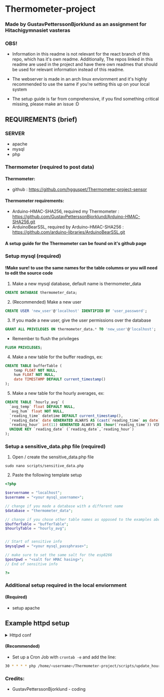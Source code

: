 # Thermometer-project
### Made by GustavPetterssonBjorklund as an assignment for Hitachigymnasiet vasteras

### OBS!
 - Information in this readme is not relevant for the react branch of this repo, which has it's own readme. Additionally, The repos linked in this readme are used in the project and have there own readmes that should be used for relevant information instead of this readme.

 - The webserver is made in an arch linux enviornment and it's highly recommended to use the same if you're setting this up on your local system
 - The setup guide is far from comprehensive, if you find something critical missing, please make an issue :D


## REQUIREMENTS (brief)
### SERVER
 - apache
 - mysql 
 - php
### Thermometer (required to post data)
#### Thermometer:
 - github : https://github.com/hgguspet/Thermometer-project-sensor
#### Thermometer requirements:
 - Arduino-HMAC-SHA256, required my Thermometer : https://github.com/GustavPetterssonBjorklund/Arduino-HMAC-SHA256.git
 - ArduinoBearSSL, required by Arduino-HMAC-SHA256 : https://github.com/arduino-libraries/ArduinoBearSSL.git
#### A setup guide for the Thermometer can be found on it's github page



### Setup mysql (required)
#### !Make sure! to use the same names for the table columns or you will need to edit the source code
1. Make a new mysql database, default name is thermometer_data
```sql
CREATE DATABASE thermometer_data;
```
2. (Recommended) Make a new user
```sql
CREATE USER 'new_user'@'localhost' IDENTIFIED BY 'user_password';
```
3. If you made a new user, give the user permissions over the database
```sql
GRANT ALL PRIVILEGES ON thermometer_data.* TO 'new_user'@'localhost';
```
 - Remember to flush the privileges
```sql
FLUSH PRIVILEGES;
```
4. Make a new table for the buffer readings, ex:
```sql
CREATE TABLE bufferTable (
    temp FLOAT NOT NULL,
    hum FLOAT NOT NULL,
    date TIMESTAMP DEFAULT current_timestamp()
);
```
5. Make a new table for the hourly averages, ex:
```sql
CREATE TABLE `hourly_avg` (
  `avg_temp` float DEFAULT NULL,
  `avg_hum` float NOT NULL,
  `reading_time` datetime DEFAULT current_timestamp(),
  `reading_date` date GENERATED ALWAYS AS (cast(`reading_time` as date)) VIRTUAL,
  `reading_hour` int(11) GENERATED ALWAYS AS (hour(`reading_time`)) VIRTUAL,
  UNIQUE KEY `reading_date` (`reading_date`,`reading_hour`)
);
```

### Setup a sensitive_data.php file (required)

1. Open / create the sensitive_data.php file
```terminal
sudo nano scripts/sensitive_data.php
```

2. Paste the following template setup
```php
<?php

$servername = "localhost";
$username = "<your mysql_username>";

// change if you made a database with a different name
$database = "thermometer_data";

// change if you chose other table names as opposed to the examples above
$bufferTable = "bufferTable";
$hourlyTable = "hourly_avg";


// Start of sensitive info
$mysqlpwd = "<your mysql_passphrase>";

// make sure to set the same salt for the esp8266
$postpwd = "<salt for HMAC hasing>";
// End of sensitive info

?>
```

### Additional setup required in the local enviornment
#### (Required)
 - setup apache

## Example httpd setup

<details>
  <summary>Httpd conf</summary>

```conf
# Define the ServerRoot directory
ServerRoot "/etc/httpd"

# Listen on port 80
Listen 80

# Load essential Apache modules
# LoadModule mpm_event_module /usr/lib/httpd/modules/mod_mpm_event.so (breaks php)
LoadModule mpm_prefork_module /usr/lib/httpd/modules/mod_mpm_prefork.so
LoadModule authn_file_module /usr/lib/httpd/modules/mod_authn_file.so
LoadModule authn_core_module /usr/lib/httpd/modules/mod_authn_core.so
LoadModule authz_host_module /usr/lib/httpd/modules/mod_authz_host.so
LoadModule authz_groupfile_module /usr/lib/httpd/modules/mod_authz_groupfile.so
LoadModule authz_user_module /usr/lib/httpd/modules/mod_authz_user.so
LoadModule authz_core_module /usr/lib/httpd/modules/mod_authz_core.so
LoadModule access_compat_module /usr/lib/httpd/modules/mod_access_compat.so
LoadModule auth_basic_module /usr/lib/httpd/modules/mod_auth_basic.so
LoadModule reqtimeout_module /usr/lib/httpd/modules/mod_reqtimeout.so
LoadModule include_module /usr/lib/httpd/modules/mod_include.so
LoadModule filter_module /usr/lib/httpd/modules/mod_filter.so
LoadModule mime_module /usr/lib/httpd/modules/mod_mime.so
LoadModule log_config_module /usr/lib/httpd/modules/mod_log_config.so
LoadModule env_module /usr/lib/httpd/modules/mod_env.so
LoadModule headers_module /usr/lib/httpd/modules/mod_headers.so
LoadModule setenvif_module /usr/lib/httpd/modules/mod_setenvif.so
LoadModule version_module /usr/lib/httpd/modules/mod_version.so
LoadModule unixd_module /usr/lib/httpd/modules/mod_unixd.so
LoadModule status_module /usr/lib/httpd/modules/mod_status.so
LoadModule autoindex_module /usr/lib/httpd/modules/mod_autoindex.so
LoadModule negotiation_module /usr/lib/httpd/modules/mod_negotiation.so
LoadModule dir_module /usr/lib/httpd/modules/mod_dir.so
LoadModule userdir_module /usr/lib/httpd/modules/mod_userdir.so
LoadModule alias_module /usr/lib/httpd/modules/mod_alias.so
LoadModule rewrite_module /usr/lib/httpd/modules/mod_rewrite.so
LoadModule php_module modules/libphp.so

AddHandler php-script .php

# Define the User and Group Apache runs as
<IfModule unixd_module>
    User http
    Group http
</IfModule>

# ServerAdmin email for server-related issues
ServerAdmin you@example.com

# DocumentRoot: The directory out of which you will serve your documents
DocumentRoot "<your server host dir>"

# Directory permissions for DocumentRoot
<Directory "<your server host dir>">
    Options Indexes FollowSymLinks
    AllowOverride All
    Require all granted
</Directory>

# DirectoryIndex: the file Apache will serve if a directory is requested
<IfModule dir_module>
    DirectoryIndex index.html
</IfModule>

# Deny access to all hidden files (like .htaccess and .htpasswd)
<Files ".ht*">
    Require all denied
</Files>

# Error and access log files
ErrorLog "/var/log/httpd/error_log"
CustomLog "/var/log/httpd/access_log" common

# Log format
<IfModule log_config_module>
    LogFormat "%h %l %u %t \"%r\" %>s %b \"%{Referer}i\" \"%{User-Agent}i\"" combined
    LogFormat "%h %l %u %t \"%r\" %>s %b" common
    CustomLog "/var/log/httpd/access_log" combined
</IfModule>

# ScriptAlias for CGI-bin (if needed)
ScriptAlias /cgi-bin/ "/srv/http/cgi-bin/"
<Directory "/srv/http/cgi-bin">
    AllowOverride None
    Options None
    Require all granted
</Directory>

# Load additional configuration files
Include conf/extra/httpd-mpm.conf
Include conf/extra/httpd-multilang-errordoc.conf
Include conf/extra/httpd-autoindex.conf
Include conf/extra/httpd-languages.conf
Include conf/extra/httpd-userdir.conf
Include conf/extra/httpd-default.conf
Include conf/extra/php_module.conf
```

</details>

#### (Recommended)
- Set up a Cron Job with `crontab -e` and add the line:

```bash
30 * * * * php /home/<username>/Thermometer-project/scripts/update_hourly_avg.php
```

### Credits:
- GustavPetterssonBjorklund - coding

